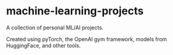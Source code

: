 # machine-learning-projects
A collection of personal ML/AI projects.

Created using pyTorch, the OpenAI gym framework, models from HuggingFace, and other tools.

